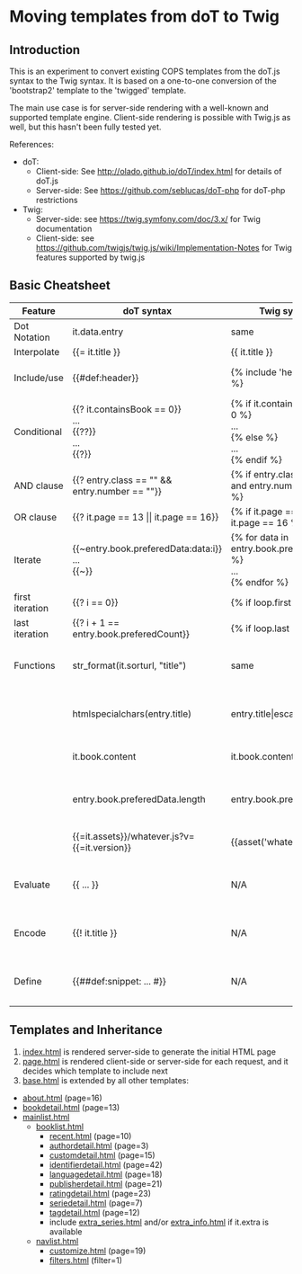 # Moving templates from doT to Twig

## Introduction

This is an experiment to convert existing COPS templates from the doT.js syntax to the Twig syntax.
It is based on a one-to-one conversion of the 'bootstrap2' template to the 'twigged' template.

The main use case is for server-side rendering with a well-known and supported template engine.
Client-side rendering is possible with Twig.js as well, but this hasn't been fully tested yet.

References:
- doT:
  * Client-side: See http://olado.github.io/doT/index.html for details of doT.js
  * Server-side: See https://github.com/seblucas/doT-php for doT-php restrictions
- Twig:
  * Server-side: see https://twig.symfony.com/doc/3.x/ for Twig documentation
  * Client-side: see https://github.com/twigjs/twig.js/wiki/Implementation-Notes for Twig features supported by twig.js

## Basic Cheatsheet

| Feature | doT syntax | Twig syntax | Remark |
|---------|------------|-------------|--------|
| Dot Notation | it.data.entry | same | |
| Interpolate | {{= it.title }} | {{ it.title }} | |
| Include/use | {{#def:header}} | {% include 'header.html' %} | use include statement |
| Conditional | {{? it.containsBook == 0}}<br>...<br>{{??}}<br>...<br>{{?}} | {% if it.containsBook == 0 %}<br>...<br>{% else %}<br>...<br>{% endif %} | |
| AND clause | {{? entry.class == "" && entry.number == ""}} | {% if entry.class == "" and entry.number == "" %} | |
| OR clause | {{? it.page == 13 \|\| it.page == 16}} | {% if it.page == 13 or it.page == 16 %} | |
| Iterate | {{\~entry.book.preferedData:data:i}}<br>...<br>{{\~}} | {% for data in entry.book.preferedData %}<br>...<br>{% endfor %} | |
| first iteration | {{? i == 0}} | {% if loop.first %} | |
| last iteration | {{? i + 1 == entry.book.preferedCount}} | {% if loop.last %} | |
| Functions | str_format(it.sorturl, "title") | same | for defined Twig functions |
|  | htmlspecialchars(entry.title) | entry.title\|escape | for defined Twig filters |
|  | it.book.content | it.book.content\|raw | for pre-formatted HTML |
|  | entry.book.preferedData.length | entry.book.preferedCount | not supported in doT-php |
|  | {{=it.assets}}/whatever.js?v={{=it.version}} | {{asset('whatever.js')}} | quote issues in doT-php |
| Evaluate | {{ ... }} | N/A | not supported in doT-php |
| Encode | {{! it.title }} | N/A | not supported in doT-php |
| Define | {{##def:snippet: ... #}} | N/A | not supported in doT-php |

## Templates and Inheritance

1. [index.html](index.html) is rendered server-side to generate the initial HTML page
2. [page.html](page.html) is rendered client-side or server-side for each request, and it decides which template to include next
3. [base.html](base.html) is extended by all other templates:
  - [about.html](about.html) (page=16)
  - [bookdetail.html](bookdetail.html) (page=13)
  - [mainlist.html](mainlist.html)
    - [booklist.html](booklist.html)
      - [recent.html](recent.html) (page=10)
      - [authordetail.html](authordetail.html) (page=3)
      - [customdetail.html](customdetail.html) (page=15)
      - [identifierdetail.html](identifierdetail.html) (page=42)
      - [languagedetail.html](languagedetail.html) (page=18)
      - [publisherdetail.html](publisherdetail.html) (page=21)
      - [ratingdetail.html](ratingdetail.html) (page=23)
      - [seriedetail.html](seriedetail.html) (page=7)
      - [tagdetail.html](tagdetail.html) (page=12)
      - include [extra_series.html](extra_series.html) and/or [extra_info.html](extra_info.html) if it.extra is available
    - [navlist.html](navlist.html)
      - [customize.html](customize.html) (page=19)
      - [filters.html](filters.html) (filter=1)
